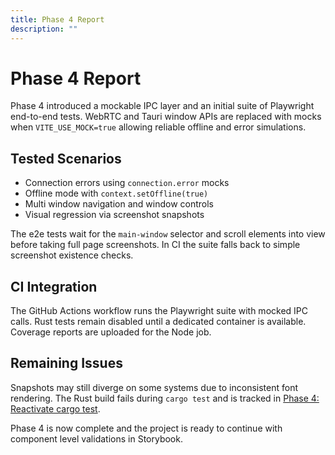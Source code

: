 ```yaml
---
title: Phase 4 Report
description: ""
---
```

# Phase 4 Report

Phase 4 introduced a mockable IPC layer and an initial suite of Playwright end-to-end tests. WebRTC and Tauri window APIs are replaced with mocks when `VITE_USE_MOCK=true` allowing reliable offline and error simulations.

## Tested Scenarios
- Connection errors using `connection.error` mocks
- Offline mode with `context.setOffline(true)`
- Multi window navigation and window controls
- Visual regression via screenshot snapshots

The e2e tests wait for the `main-window` selector and scroll elements into view before taking full page screenshots. In CI the suite falls back to simple screenshot existence checks.

## CI Integration
The GitHub Actions workflow runs the Playwright suite with mocked IPC calls. Rust tests remain disabled until a dedicated container is available. Coverage reports are uploaded for the Node job.

## Remaining Issues
Snapshots may still diverge on some systems due to inconsistent font rendering. The Rust build fails during `cargo test` and is tracked in [Phase 4: Reactivate cargo test](../../.github/issues/phase-4-reactivate-cargo-test.md).

Phase 4 is now complete and the project is ready to continue with component level validations in Storybook.
